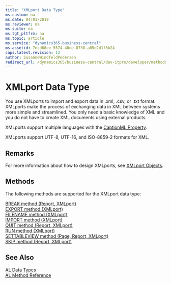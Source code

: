 ```yaml
---
title: "XMLport Data Type"
ms.custom: na
ms.date: 04/01/2019
ms.reviewer: na
ms.suite: na
ms.tgt_pltfrm: na
ms.topic: article
ms.service: "dynamics365-business-central"
ms.assetid: 7ecd68ee-5574-40ee-8738-a05e2d1f6b24
caps.latest.revision: 12
author: SusanneWindfeldPedersen
redirect_url: /dynamics365/business-central/dev-itpro/developer/methods-auto/library
---
```

# XMLport Data Type
You use XMLports to import and export data in .xml, .csv, or .txt format. XMLports make the process of exchanging data in XML between systems more simple and streamlined. You only need a basic knowledge of XML and you do not have to create XML documents using external products.  
  
 XMLports support multiple languages with the [CaptionML Property](../properties/devenv-captionml-property.md).  
  
 XMLports support UTF-8, UTF-16, and ISO-8859-2 formats for XML.  
  
## Remarks  
 For more information about how to design XMLports, see [XMLport Objects](../devenv-XMLport-object.md).  

## Methods
The following methods are supported for the XMLport data type:

[BREAK method (Report, XMLport)](../methods/devenv-break-method-report-xmlport.md)   
[EXPORT method (XMLport)](../methods/devenv-export-method-xmlport.md)   
[FILENAME method (XMLport)](../methods/devenv-filename-method-xmlport.md)   
[IMPORT method (XMLport)](../methods/devenv-import-method-xmlport.md)   
[QUIT method (Report, XMLport)](../methods/devenv-quit-method-report-xmlport.md)   
[RUN method (XMLport)](../methods/devenv-run-method-xmlport.md)   
[SETTABLEVIEW method (Page, Report, XMLport)](../methods/devenv-settableview-method-page-report-xmlport.md)   
[SKIP method (Report, XMLport)](../methods/devenv-skip-method-report-xmlport.md)

## See Also  
[AL Data Types](devenv-al-data-types.md)   
[AL Method Reference](../methods/devenv-al-method-reference.md)  